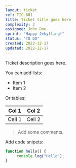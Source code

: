 ```yaml
---
layout: ticket
ref: TIC-001
title: Ticket title goes here
complexity: 2
assignee: John Doe
sprint: "Happy Jekylling!"
status: "TO DO"
created: 2022-12-17
updated: 2022-12-17
---
```

Ticket description goes here.

You can add lists:

- Item 1
- Item 2

Or tables:

Col 1 | Col 2
----- | -----
Cell 1 | Cell 2

> Add some comments.

Add code snipets:

```javascript
function hello() {
     console.log("Hello");
}
```
